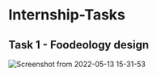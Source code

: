 # Internship-Tasks
## Task 1 - Foodeology design
![Screenshot from 2022-05-13 15-31-53](https://user-images.githubusercontent.com/42358866/168255372-56cf18ac-1982-4d6d-be9a-014bbee58e02.png)
